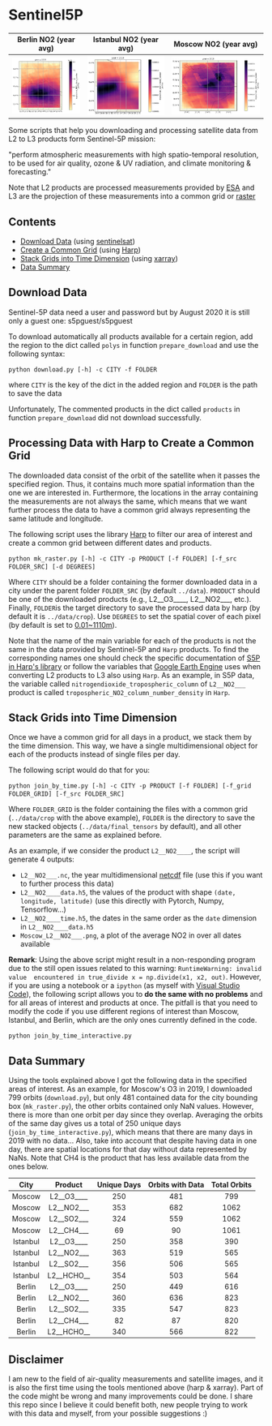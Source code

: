 # Sentinel5P


Berlin NO2 (year avg)           |  Istanbul NO2 (year avg)         | Moscow NO2 (year avg)
:-------------------------:|:-------------------------:|:-------------------------:
![Berlin NO2](/images/Berlin_L2__NO2___.png?raw=true "Berlin NO2")  |  ![Istanbul NO2](/images/Istanbul_L2__NO2___.png?raw=true "Istanbul NO2") | ![Moscow NO2](/images/Moscow_L2__NO2___.png?raw=true "Moscow NO2")

Some scripts that help you downloading and processing satellite data from L2 to L3 products form Sentinel-5P mission:  

"perform atmospheric measurements with high spatio-temporal resolution, to be used for air quality, ozone &amp; UV radiation, and climate monitoring &amp; forecasting."  

Note that L2 products are processed measurements provided by [ESA](https://sentinels.copernicus.eu/web/sentinel/missions/sentinel-5p) and L3 are the projection of these measurements into a common grid  or [raster](https://desktop.arcgis.com/en/arcmap/10.3/manage-data/raster-and-images/what-is-raster-data.htm)

## Contents
- [Download Data](#Download-Data) (using [sentinelsat](https://sentinelsat.readthedocs.io/en/stable/api.html))
- [Create a Common Grid](#Processing-Data-with-Harp-to-Create-a-Common-Grid) (using [Harp](http://stcorp.github.io/harp/doc/html/python.html))
- [Stack Grids into Time Dimension](#Stack-Grids-into-Time-Dimension) (using [xarray](http://xarray.pydata.org/en/stable/why-xarray.html))
- [Data Summary](#Data-Summary)

## Download Data
Sentinel-5P data need a user and password but by August 2020 it is still only a guest one: s5pguest/s5pguest

To download automatically all products available for a certain region, add the region to the dict called `polys` in function `prepare_download` and use the following syntax:
```
python download.py [-h] -c CITY -f FOLDER
```
where `CITY` is the key of the dict in the added region and `FOLDER` is the path to save the data

Unfortunately, The commented products in the dict called `products` in function `prepare_download` did not download successfully.

## Processing Data with Harp to Create a Common Grid
The downloaded data consist of the orbit of the satellite when it passes the specified region. Thus, it contains much more spatial information than the one we are interested in. Furthermore, the locations in the array containing the measurements are not always the same, which means that we want further process the data to have a common grid always representing the same latitude and longitude.

The following script uses the library [Harp](http://stcorp.github.io/harp/doc/html/python.html) to filter our area of interest and create a common grid between different dates and products.
```
python mk_raster.py [-h] -c CITY -p PRODUCT [-f FOLDER] [-f_src FOLDER_SRC] [-d DEGREES]
```
Where `CITY` should be a folder containing the former downloaded data in a city under the parent folder `FOLDER_SRC` (by default `../data`). `PRODUCT` should be one of the downloaded products (e.g., L2__O3____, L2__NO2___, etc.). Finally, `FOLDER`is the target directory to save the processed data by harp (by default it is `../data/crop`). Use `DEGREES` to set the spatial cover of each pixel (by default is set to [0.01~1110m](https://www.usna.edu/Users/oceano/pguth/md_help/html/approx_equivalents.htm#:~:text=1%C2%B0%20%3D%20111%20km%20(or,0.001%C2%B0%20%3D111%20m) )).

Note that the name of the main variable for each of the products is not the same in the data provided by Sentinel-5P and `Harp` products. To find the corresponding names one should check the specific documentation of [S5P in Harp's library](http://stcorp.github.io/harp/doc/html/ingestions/index.html#sentinel-5p-products) or follow the variables that [Google Earth Engine](https://developers.google.com/earth-engine/datasets/catalog/sentinel-5p) uses when converting L2 products to L3 also using `Harp`. As an example, in S5P data, the variable called `nitrogendioxide_tropospheric_column` of `L2__NO2___` product is called `tropospheric_NO2_column_number_density` in `Harp`.

## Stack Grids into Time Dimension

Once we have a common grid for all days in a product, we stack them by the time dimension. This way, we have a single multidimensional object for each of the products instead of single files per day.

The following script would do that for you:
```
python join_by_time.py [-h] -c CITY -p PRODUCT [-f FOLDER] [-f_grid FOLDER_GRID] [-f_src FOLDER_SRC]
```
Where `FOLDER_GRID` is the folder containing the files with a common grid (`../data/crop` with the above example), `FOLDER` is the directory to save the new stacked objects (`../data/final_tensors` by default), and all other parameters are the same as explained before.

As an example, if we consider the product `L2__NO2____`, the script will generate 4 outputs:
- `L2__NO2___.nc`, the year multidimensional [netcdf](http://xarray.pydata.org/en/stable/io.html) file (use this if you want to further process this data)
- `L2__NO2____data.h5`, the values of the product with shape `(date, longitude, latitude)` (use this directly with Pytorch, Numpy, Tensorflow...)
- `L2__NO2____time.h5`, the dates in the same order as the `date` dimension in `L2__NO2____data.h5`
- `Moscow_L2__NO2___.png`, a plot of the average NO2 in over all dates available

**Remark**: Using the above script might result in a non-responding program due to the still open issues related to this warning: `RuntimeWarning: invalid value 
encountered in true_divide
x = np.divide(x1, x2, out)`.
However, if you are using a notebook or a `ipython` (as myself with [Visual Studio Code](https://code.visualstudio.com/docs/python/jupyter-support-py)), the following script allows you to **do the same with no problems** and for all areas of interest and products at once. The pitfall is that you need to modify the code if you use different regions of interest than Moscow, Istanbul, and Berlin, which are the only ones currently defined in the code.
```
python join_by_time_interactive.py
```

## Data Summary

Using the tools explained above I got the following data in the specified areas of interest. As an example, for Moscow's O3 in 2019, I downloaded 799 orbits (`download.py`), but only 481 contained data for the city bounding box (`mk_raster.py`), the other orbits contained only NaN values. However, there is more than one orbit per day since they overlap. Averaging the orbits of the same day gives us a total of 250 unique days (`join_by_time_interactive.py`), which means that there are many days in 2019 with no data... Also, take into account that despite having data in one day, there are spatial locations for that day without data represented by NaNs. Note that CH4 is the product that has less available data from the ones below.

City | Product | Unique Days | Orbits with Data | Total Orbits
:----:|:----:|:----:|:----:|:----:|
Moscow | L2__O3____ | 250 | 481 | 799
Moscow | L2__NO2___ | 353 | 682 | 1062
Moscow | L2__SO2___ | 324 | 559 | 1062
Moscow | L2__CH4___ | 69 | 90 | 1061
Istanbul | L2__O3____ | 250 | 358 | 390
Istanbul | L2__NO2___ | 363 | 519 | 565
Istanbul | L2__SO2___ | 356 | 506 | 565
Istanbul | L2__HCHO__ | 354 | 503 | 564
Berlin | L2__O3____ | 250 | 449 | 616
Berlin | L2__NO2___ | 360 | 636 | 823
Berlin | L2__SO2___ | 335 | 547 | 823
Berlin | L2__CH4___ | 82 | 87 | 820
Berlin | L2__HCHO__ | 340 | 566 | 822

## Disclaimer
I am new to the field of air-quality measurements and satellite images, and it is also the first time using the tools mentioned above (harp & xarray). Part of the code might be wrong and many improvements could be done. I share this repo since I believe it could benefit both, new people trying to work with this data and myself, from your possible suggestions :)

